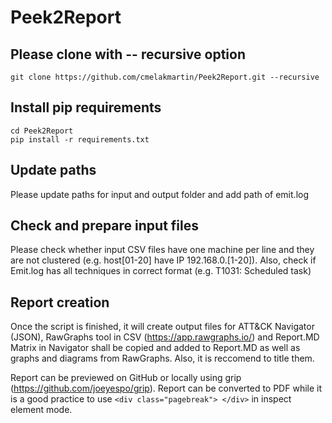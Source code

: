 # Peek2Report

## Please clone with -- recursive option
```
git clone https://github.com/cmelakmartin/Peek2Report.git --recursive
```
## Install pip requirements
```
cd Peek2Report
pip install -r requirements.txt 
```
## Update paths
Please update paths for input and output folder and add path of emit.log

## Check and prepare input files
Please check whether input CSV files have one machine per line and they are not clustered (e.g. host[01-20] have IP 192.168.0.[1-20]).
Also, check if Emit.log has all techniques in correct format (e.g. T1031: Scheduled task)

## Report creation
Once the script is finished, it will create output files for ATT&CK Navigator (JSON), RawGraphs tool in CSV (https://app.rawgraphs.io/) and Report.MD
Matrix in Navigator shall be copied and added to Report.MD as well as graphs and diagrams from RawGraphs. Also, it is reccomend to title them. 

Report can be previewed on GitHub or locally using grip (https://github.com/joeyespo/grip). Report can be converted to PDF while it is a good practice to use ```<div class="pagebreak"> </div>``` in inspect element mode. 




